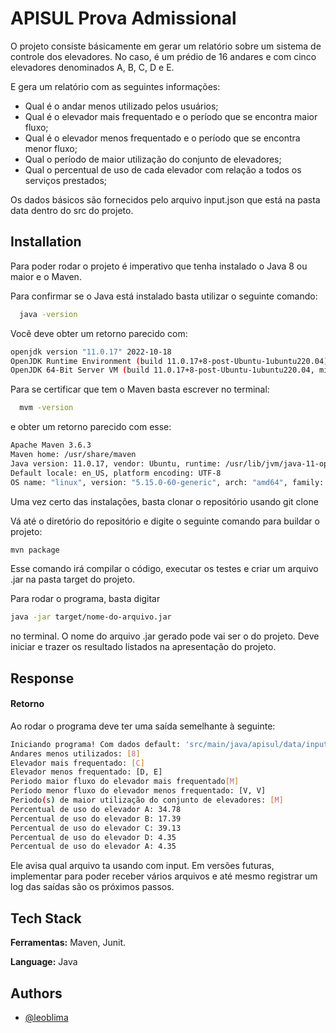 
# APISUL Prova Admissional

O projeto consiste básicamente em gerar um relatório sobre um sistema de controle dos elevadores. 
No caso, é um prédio de 16 andares e com cinco elevadores denominados A, B, C, D e E. 

E gera um relatório com as seguintes informações:
- Qual é o andar menos utilizado pelos usuários;
- Qual é o elevador mais frequentado e o período que se encontra maior fluxo;
- Qual é o elevador menos frequentado e o período que se encontra menor fluxo;
- Qual o período de maior utilização do conjunto de elevadores;
- Qual o percentual de uso de cada elevador com relação a todos os serviços prestados;

Os dados básicos são fornecidos pelo arquivo input.json que está na pasta data dentro do src do projeto. 




## Installation

Para poder rodar o projeto é imperativo que tenha instalado o Java 8 ou maior e o Maven. 

Para confirmar se o Java está instalado basta utilizar o seguinte comando: 
```bash
  java -version
```
Você deve obter um retorno parecido com:
```bash
openjdk version "11.0.17" 2022-10-18
OpenJDK Runtime Environment (build 11.0.17+8-post-Ubuntu-1ubuntu220.04)
OpenJDK 64-Bit Server VM (build 11.0.17+8-post-Ubuntu-1ubuntu220.04, mixed mode, sharing)
```

Para se certificar que tem o Maven basta escrever no terminal: 

```bash
  mvm -version
```

e obter um retorno parecido com esse:
```bash
Apache Maven 3.6.3
Maven home: /usr/share/maven
Java version: 11.0.17, vendor: Ubuntu, runtime: /usr/lib/jvm/java-11-openjdk-amd64
Default locale: en_US, platform encoding: UTF-8
OS name: "linux", version: "5.15.0-60-generic", arch: "amd64", family: "unix"
```

Uma vez certo das instalações, basta clonar o repositório usando git clone

Vá até o diretório do repositório e digite o seguinte comando para buildar o projeto:

```bash
mvn package
```
Esse comando irá compilar o código, executar os testes e criar um arquivo .jar na pasta target do projeto.

Para rodar o programa, basta digitar 
```bash
java -jar target/nome-do-arquivo.jar 
```
no terminal. O nome do arquivo .jar gerado pode vai ser o do projeto.
Deve iniciar e trazer os resultado listados na apresentação do projeto. 


## Response 

#### Retorno

Ao rodar o programa deve ter uma saída semelhante à seguinte: 
```bash
Iniciando programa! Com dados default: 'src/main/java/apisul/data/input.json'
Andares menos utilizados: [8]
Elevador mais frequentado: [C]
Elevador menos frequentado: [D, E]
Periodo maior fluxo do elevador mais frequentado[M]
Período menor fluxo do elevador menos frequentado: [V, V]
Periodo(s) de maior utilização do conjunto de elevadores: [M]
Percentual de uso do elevador A: 34.78
Percentual de uso do elevador B: 17.39
Percentual de uso do elevador C: 39.13
Percentual de uso do elevador D: 4.35
Percentual de uso do elevador A: 4.35
```

Ele avisa qual arquivo ta usando com input. Em versões futuras, implementar para poder receber vários arquivos e até mesmo registrar um log das saídas são os próximos passos. 

## Tech Stack

**Ferramentas:** Maven, Junit.

**Language:** Java


## Authors

- [@leoblima](https://github.com/leoblima)

